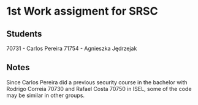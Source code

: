 # 1st Work assigment for SRSC

## Students
70731 - Carlos Pereira
71754 - Agnieszka Jędrzejak

## Notes 
Since Carlos Pereira did a previous security course in the bachelor with Rodrigo Correia 70730 and Rafael Costa 70750 in ISEL, some of the code may be similar in other groups.